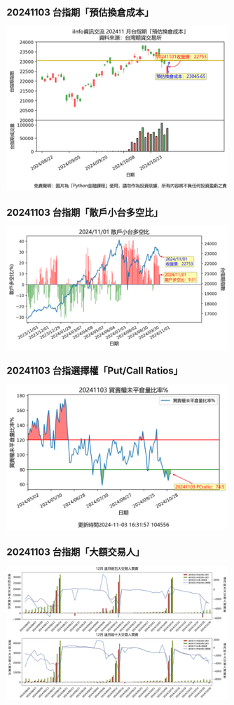 ## 20241103 台指期「預估換倉成本」
![](images/txfcost.png)

## 20241103 台指期「散戶小台多空比」
![](images/bbiri.png)

## 20241103 台指選擇權「Put/Call Ratios」
![](images/pcratio.png)

## 20241103 台指期「大額交易人」
![](images/blocktrade.png)

